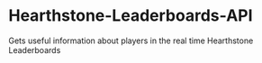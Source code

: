 # Hearthstone-Leaderboards-API
Gets useful information about players in the real time Hearthstone Leaderboards
